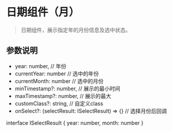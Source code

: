 # 日期组件（月）

> 日期组件，展示指定年的月份信息及选中状态。

## 参数说明

- year: number, // 年份
- currentYear: number // 选中的年份
- currentMonth: number // 选中的月份
- minTimestamp?: number, // 展示的最小时间
- maxTimestamp?: number, // 展示的最大
- customClass?: string, // 自定义class
- onSelect?: (selectResult: ISelectResult) => {} // 选择月份后回调

interface ISelectResult {
  year: number,
  month: number
}



